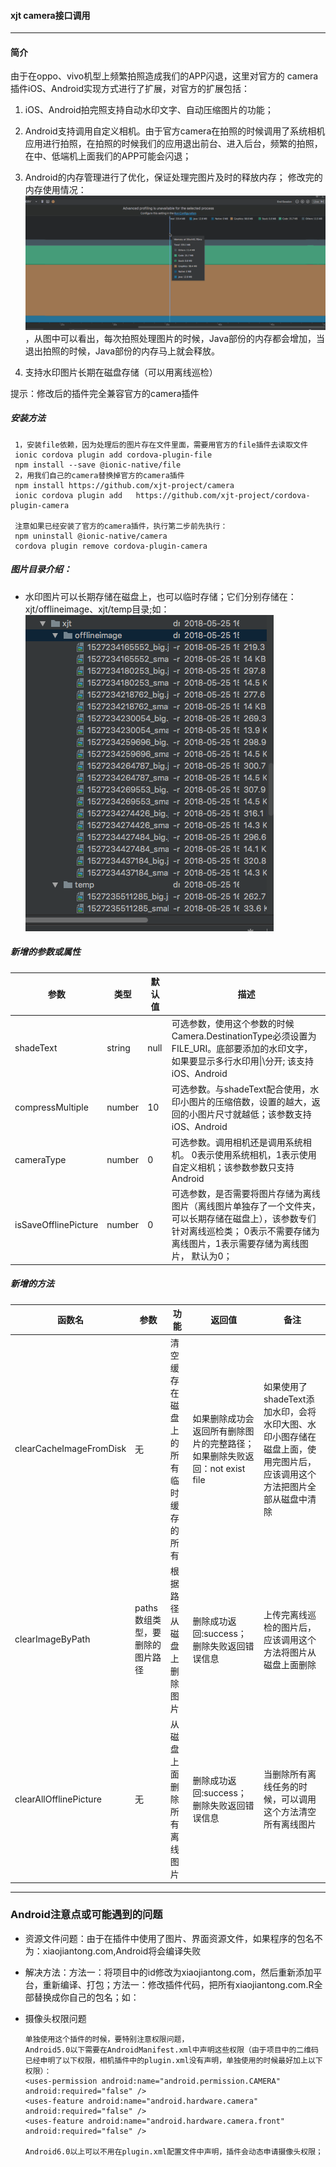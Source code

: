 

#### xjt camera接口调用	
----
#### 简介

由于在oppo、vivo机型上频繁拍照造成我们的APP闪退，这里对官方的
camera插件iOS、Android实现方式进行了扩展，对官方的扩展包括：

1. iOS、Android拍完照支持自动水印文字、自动压缩图片的功能；
2. Android支持调用自定义相机。由于官方camera在拍照的时候调用了系统相机应用进行拍照，在拍照的时候我们的应用退出前台、进入后台，频繁的拍照，在中、低端机上面我们的APP可能会闪退；
3. Android的内存管理进行了优化，保证处理完图片及时的释放内存；
   修改完的内存使用情况： ![](https://github.com/xjt-project/image/blob/master/camearMemAfter.gif)，从图中可以看出，每次拍照处理图片的时候，Java部份的内存都会增加，当退出拍照的时候，Java部份的内存马上就会释放。

1. 支持水印图片长期在磁盘存储（可以用离线巡检） 
   
提示：修改后的插件完全兼容官方的camera插件

##### 安装方法
	
````
 1，安装file依赖，因为处理后的图片存在文件里面，需要用官方的file插件去读取文件
 ionic cordova plugin add cordova-plugin-file
 npm install --save @ionic-native/file
 2，用我们自己的camera替换掉官方的camera插件
 npm install https://github.com/xjt-project/camera
 ionic cordova plugin add	https://github.com/xjt-project/cordova-plugin-camera
 
 注意如果已经安装了官方的camera插件，执行第二步前先执行：
 npm uninstall @ionic-native/camera
 cordova plugin remove cordova-plugin-camera
````

##### 图片目录介绍：
* 水印图片可以长期存储在磁盘上，也可以临时存储；它们分别存储在：xjt/offlineimage、xjt/temp目录;如：![](https://github.com/xjt-project/image/blob/master/androidImgPath.png)


##### 新增的参数或属性
| 参数 | 类型 | 默认值 | 描述 |
| --- | --- | --- | --- |
| shadeText | string | null | 可选参数，使用这个参数的时候Camera.DestinationType必须设置为FILE_URI。底部要添加的水印文字，如果要显示多行水印用\|\分开; 该支持iOS、Android |
| compressMultiple | number | 10 | 可选参数。与shadeText配合使用，水印小图片的压缩倍数，设置的越大，返回的小图片尺寸就越低；该参数支持iOS、Android|
| cameraType | number | 0 | 可选参数。调用相机还是调用系统相机。 0表示使用系统相机，1表示使用自定义相机；该参数参数只支持Android|
| isSaveOfflinePicture| number | 0 | 可选参数，是否需要将图片存储为离线图片（离线图片单独存了一个文件夹，可以长期存储在磁盘上），该参数专们针对离线巡检类； 0表示不需要存储为离线图片，1表示需要存储为离线图片， 默认为0；

##### 新增的方法
| 函数名 | 参数 | 功能 | 返回值 | 备注 | 
| --- | --- | --- | --- | --- |
| clearCacheImageFromDisk | 无 | 清空缓存在磁盘上的所有临时缓存的所有 | 如果删除成功会返回所有删除图片的完整路径；如果删除失败返回：not exist file| 如果使用了shadeText添加水印，会将水印大图、水印小图存储在磁盘上面，使用完图片后，应该调用这个方法把图片全部从磁盘中清除 |
| clearImageByPath| paths 数组类型，要删除的图片路径 | 根据路径从磁盘上删除图片 | 删除成功返回:success；删除失败返回错误信息| 上传完离线巡检的图片后，应该调用这个方法将图片从磁盘上面删除 |
| clearAllOfflinePicture| 无 | 从磁盘上面删除所有离线图片 | 删除成功返回:success；删除失败返回错误信息| 当删除所有离线任务的时候，可以调用这个方法清空所有离线图片 |

------

### Android注意点或可能遇到的问题

* 资源文件问题：由于在插件中使用了图片、界面资源文件，如果程序的包名不为：xiaojiantong.com,Android将会编译失败

* 	解决方法：方法一：将项目中的id修改为xiaojiantong.com，然后重新添加平台，重新编译、打包；方法一：修改插件代码，把所有xiaojiantong.com.R全部替换成你自己的包名；如：[](https://github.com/xjt-project/image/blob/master/editPkg.png)
	

* 摄像头权限问题
	
	````
	单独使用这个插件的时候，要特别注意权限问题，
	Android5.0以下需要在AndroidManifest.xml中声明这些权限（由于项目中的二维码已经申明了以下权限，相机插件中的plugin.xml没有声明，单独使用的时候最好加上以下权限）：
   <uses-permission android:name="android.permission.CAMERA" android:required="false" />
   <uses-feature android:name="android.hardware.camera" android:required="false" />
   <uses-feature android:name="android.hardware.camera.front" android:required="false" />
        
   Android6.0以上可以不用在plugin.xml配置文件中声明，插件会动态申请摄像头权限；
        
	````

